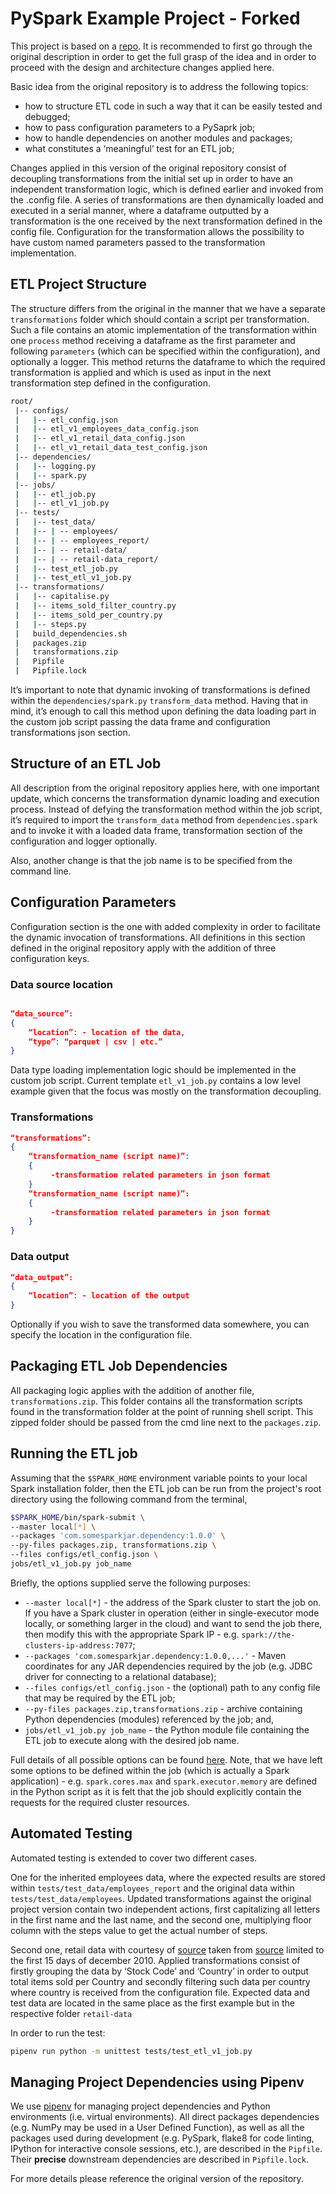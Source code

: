 # PySpark Example Project - Forked

This project is based on a [repo](https://github.com/AlexIoannides/pyspark-example-project). It is recommended to first go through the original description in order to get the full grasp of the idea and in order to proceed with the design and architecture changes applied here.

Basic idea from the original repository is to address the following topics:

- how to structure ETL code in such a way that it can be easily tested and debugged;
- how to pass configuration parameters to a PySaprk job;
- how to handle dependencies on another modules and packages;
- what constitutes a ‘meaningful’ test for an ETL job;

Changes applied in this version of the original repository consist of decoupling transformations from the initial set up in order to have an independent transformation logic, which is defined earlier and invoked from the .config file. A series of transformations are then dynamically loaded and executed in a serial manner, where a dataframe outputted by a transformation is the one received by the next transformation defined in the config file. Configuration for the transformation allows the possibility to have custom named parameters passed to the transformation implementation.


## ETL Project Structure

The structure differs from the original in the manner that we have a separate `transformations` folder which should contain a script per transformation. Such a file contains an atomic implementation of the transformation within one `process` method receiving a dataframe as the first parameter and following `parameters` (which can be specified within the configuration), and optionally a logger. This method returns the dataframe to which the required transformation is applied and which is used as input in the next transformation step defined in the configuration.

```bash
root/
 |-- configs/
 |   |-- etl_config.json
 |   |-- etl_v1_employees_data_config.json
 |   |-- etl_v1_retail_data_config.json
 |   |-- etl_v1_retail_data_test_config.json
 |-- dependencies/
 |   |-- logging.py
 |   |-- spark.py
 |-- jobs/
 |   |-- etl_job.py
 |   |-- etl_v1_job.py
 |-- tests/
 |   |-- test_data/
 |   |-- | -- employees/
 |   |-- | -- employees_report/
 |   |-- | -- retail-data/
 |   |-- | -- retail-data_report/
 |   |-- test_etl_job.py
 |   |-- test_etl_v1_job.py
 |-- transformations/
 |   |-- capitalise.py
 |   |-- items_sold_filter_country.py
 |   |-- items_sold_per_country.py
 |   |-- steps.py 
 |   build_dependencies.sh
 |   packages.zip
 |   transformations.zip
 |   Pipfile
 |   Pipfile.lock
```

It’s important to note that dynamic invoking of transformations is defined within the `dependencies/spark.py` `transform_data` method. Having that in mind, it’s enough to call this method upon defining the data loading part in the custom job script passing the data frame and configuration transformations json section.

## Structure of an ETL Job

All description from the original repository applies here, with one important update, which concerns the transformation dynamic loading and execution process. Instead of defying the transformation method within the job script, it’s required to import the `transform_data` method from `dependencies.spark` and to invoke it with a loaded data frame, transformation section of the configuration and logger optionally.

Also, another change is that the job name is to be specified from the command line.


## Configuration Parameters

Configuration section is the one with added complexity in order to facilitate the dynamic invocation of transformations. All definitions in this section defined in the original repository apply with the addition of three configuration keys.

### Data source location

```json

“data_source”:
{
	“location”: - location of the data,
	“type”: “parquet | csv | etc.”
}

```
Data type loading implementation logic should be implemented in the custom job script. Current template `etl_v1_job.py` contains a low level example given that the focus was mostly on the transformation decoupling.

### Transformations

```json
“transformations”:
{
	“transformation_name (script name)”:
    {
         -transformation related parameters in json format
    }
	“transformation_name (script name)”:
    {
         -transformation related parameters in json format
    }
}
```

### Data output

```json
“data_output”:
{
	“location”: - location of the output
}

```

Optionally if you wish to save the transformed data somewhere, you can specify the location in the configuration file.


## Packaging ETL Job Dependencies

All packaging logic applies with the addition of another file, `transformations.zip`. This folder contains all the transformation scripts found in the transformation folder at the point of running shell script. This zipped folder should be passed from the cmd line next to the `packages.zip`.

## Running the ETL job

Assuming that the `$SPARK_HOME` environment variable points to your local Spark installation folder, then the ETL job can be run from the project's root directory using the following command from the terminal,

```bash
$SPARK_HOME/bin/spark-submit \
--master local[*] \
--packages 'com.somesparkjar.dependency:1.0.0' \
--py-files packages.zip, transformations.zip \
--files configs/etl_config.json \
jobs/etl_v1_job.py job_name
```

Briefly, the options supplied serve the following purposes:

- `--master local[*]` - the address of the Spark cluster to start the job on. If you have a Spark cluster in operation (either in single-executor mode locally, or something larger in the cloud) and want to send the job there, then modify this with the appropriate Spark IP - e.g. `spark://the-clusters-ip-address:7077`;
- `--packages 'com.somesparkjar.dependency:1.0.0,...'` - Maven coordinates for any JAR dependencies required by the job (e.g. JDBC driver for connecting to a relational database);
- `--files configs/etl_config.json` - the (optional) path to any config file that may be required by the ETL job;
- `--py-files packages.zip,transformations.zip` - archive containing Python dependencies (modules) referenced by the job; and,
- `jobs/etl_v1_job.py job_name` - the Python module file containing the ETL job to execute along with the desired job name.

Full details of all possible options can be found [here](http://spark.apache.org/docs/latest/submitting-applications.html). Note, that we have left some options to be defined within the job (which is actually a Spark application) - e.g. `spark.cores.max` and `spark.executor.memory` are defined in the Python script as it is felt that the job should explicitly contain the requests for the required cluster resources.


## Automated Testing

Automated testing is extended to cover two different cases. 

One for the inherited employees data, where the expected results are stored within `tests/test_data/employees_report` and the original data within `tests/test_data/employees`. Updated transformations against the original project version contain two independent actions, first capitalizing all letters in the first name and the last name, and the second one, multiplying floor column with the steps value to get the actual number of steps.

Second one, retail data with courtesy of [source](https://github.com/databricks/Spark-The-Definitive-Guide/tree/master/data) taken from [source](http://archive.ics.uci.edu/ml/datasets/Online+Retail) limited to the first 15 days of december 2010. Applied transformations consist of firstly grouping the data by ‘Stock Code’ and ‘Country’ in order to output total items sold per Country and secondly filtering such data per country where country is received from the configuration file. Expected data and test data are located in the same place as the first example but in the respective folder `retail-data`

In order to run the test:
```bash
pipenv run python -m unittest tests/test_etl_v1_job.py
```


## Managing Project Dependencies using Pipenv

We use [pipenv](https://docs.pipenv.org) for managing project dependencies and Python environments (i.e. virtual environments). All direct packages dependencies (e.g. NumPy may be used in a User Defined Function), as well as all the packages used during development (e.g. PySpark, flake8 for code linting, IPython for interactive console sessions, etc.), are described in the `Pipfile`. Their **precise** downstream dependencies are described in `Pipfile.lock`.

For more details please reference the original version of the repository.
